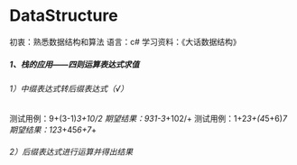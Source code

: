 # DataStructure
初衷：熟悉数据结构和算法
语言：c#
学习资料：《大话数据结构》



##### 1、栈的应用——四则运算表达式求值

###### 1）中缀表达式转后缀表达式（√）

测试用例：9+(3-1)*3+10/2 期望结果：931-3*+102/+
测试用例：1+2*3+(4*5+6)*7 期望结果：123*+45*6+7*+

###### 2）后缀表达式进行运算并得出结果





